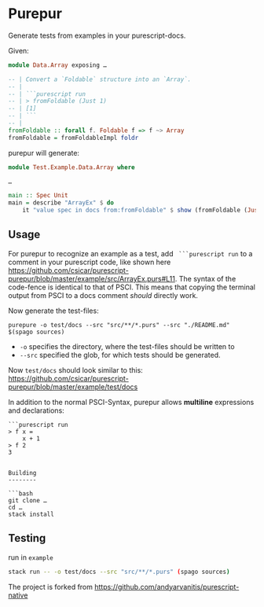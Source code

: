 Purepur
=======

Generate tests from examples in your purescript-docs.

Given:
```purescript
module Data.Array exposing …

-- | Convert a `Foldable` structure into an `Array`.
-- |
-- | ```purescript run
-- | > fromFoldable (Just 1)
-- | [1]
-- | ```
-- |
fromFoldable :: forall f. Foldable f => f ~> Array
fromFoldable = fromFoldableImpl foldr
```
purepur will generate:
```purescript
module Test.Example.Data.Array where 

…

main :: Spec Unit
main = describe "ArrayEx" $ do 
    it "value spec in docs from:fromFoldable" $ show (fromFoldable (Just 1)) `shouldEqual` "[1]"
```

Usage
------

For purepur to recognize an example as a test, add ` ```purescript run` to a comment in your purescript code, like shown here https://github.com/csicar/purescript-purepur/blob/master/example/src/ArrayEx.purs#L11.
The syntax of the code-fence is identical to that of PSCI. This means that copying the terminal output from PSCI to a docs comment _should_ directly work.

Now generate the test-files:

`purepure -o test/docs --src "src/**/*.purs" --src "./README.md" $(spago sources)`

- `-o` specifies the directory, where the test-files should be written to
- `--src` specified the glob, for which tests should be generated.

Now `test/docs` should look similar to this: https://github.com/csicar/purescript-purepur/blob/master/example/test/docs

In addition to the normal PSCI-Syntax, purepur allows __multiline__ expressions and declarations:
```
```purescript run
> f x = 
    x + 1
> f 2
3
```
```

Building
--------

```bash
git clone …
cd …
stack install
```

Testing
-----

run in `example`

```bash
stack run -- -o test/docs --src "src/**/*.purs" (spago sources)
```


The project is forked from https://github.com/andyarvanitis/purescript-native